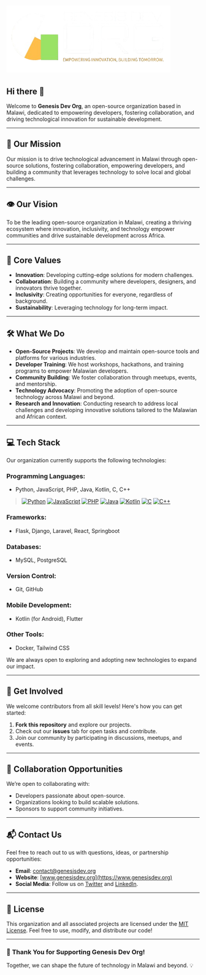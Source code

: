 # ![Genesis logo](GenesisV2.png)

## Hi there 👋
Welcome to **Genesis Dev Org**, an open-source organization based in Malawi, dedicated to empowering developers, fostering collaboration, and driving technological innovation for sustainable development.

---

## 🌟 **Our Mission**

Our mission is to drive technological advancement in Malawi through open-source solutions, fostering collaboration, empowering developers, and building a community that leverages technology to solve local and global challenges.

---

## 👁️ **Our Vision**

To be the leading open-source organization in Malawi, creating a thriving ecosystem where innovation, inclusivity, and technology empower communities and drive sustainable development across Africa.

---

## 🎯 **Core Values**

- **Innovation**: Developing cutting-edge solutions for modern challenges.
- **Collaboration**: Building a community where developers, designers, and innovators thrive together.
- **Inclusivity**: Creating opportunities for everyone, regardless of background.
- **Sustainability**: Leveraging technology for long-term impact.

---

## 🛠️ **What We Do**

- **Open-Source Projects**: We develop and maintain open-source tools and platforms for various industries.
- **Developer Training**: We host workshops, hackathons, and training programs to empower Malawian developers.
- **Community Building**: We foster collaboration through meetups, events, and mentorship.
- **Technology Advocacy**: Promoting the adoption of open-source technology across Malawi and beyond.
- **Research and Innovation**: Conducting research to address local challenges and developing innovative solutions tailored to the Malawian and African context.

---

## 💻 **Tech Stack**

Our organization currently supports the following technologies:

### **Programming Languages**:
- Python, JavaScript, PHP, Java, Kotlin, C, C++
  
 >[![Python](https://img.shields.io/badge/-Python-blue?logo=python&logoColor=white)](https://www.python.org/)
  [![JavaScript](https://img.shields.io/badge/-JavaScript-yellow?logo=javascript&logoColor=white)](https://developer.mozilla.org/en-US/docs/Web/JavaScript)
  [![PHP](https://img.shields.io/badge/-PHP-777BB4?logo=php&logoColor=white)](https://www.php.net/)
  [![Java](https://img.shields.io/badge/-Java-orange?logo=java&logoColor=white)](https://www.java.com/)
  [![Kotlin](https://img.shields.io/badge/-Kotlin-purple?logo=kotlin&logoColor=white)](https://kotlinlang.org/)
  [![C](https://img.shields.io/badge/-C-gray?logo=c&logoColor=white)](https://en.wikipedia.org/wiki/C_(programming_language))
 >[![C++](https://img.shields.io/badge/-C++-00599C?logo=c%2B%2B&logoColor=white)](https://en.wikipedia.org/wiki/C%2B%2B)
  
### **Frameworks**: 
- Flask, Django, Laravel, React, Springboot
  
### **Databases**:
- MySQL, PostgreSQL
  
### **Version Control**:
- Git, GitHub
  
### **Mobile Development**:
- Kotlin (for Android), Flutter
  
### **Other Tools**:
- Docker, Tailwind CSS

We are always open to exploring and adopting new technologies to expand our impact.

---

## 🚀 **Get Involved**

We welcome contributors from all skill levels! Here's how you can get started:

1. **Fork this repository** and explore our projects.
2. Check out our **issues** tab for open tasks and contribute.
3. Join our community by participating in discussions, meetups, and events.

---

## 🤝 **Collaboration Opportunities**

We’re open to collaborating with:
- Developers passionate about open-source.
- Organizations looking to build scalable solutions.
- Sponsors to support community initiatives.

---

## 📬 **Contact Us**

Feel free to reach out to us with questions, ideas, or partnership opportunities:

- **Email**: [contact@genesisdev.org](mailto:contact@genesisdev.org)
- **Website**: [www.genesisdev.org](https://www.genesisdev.org)
- **Social Media**: Follow us on [Twitter](https://twitter.com/genesisdevorg) and [LinkedIn](https://linkedin.com/company/genesisdevorg).

---

## 📄 **License**

This organization and all associated projects are licensed under the [MIT License](LICENSE). Feel free to use, modify, and distribute our code!

---

### 🙌 **Thank You for Supporting Genesis Dev Org!**

Together, we can shape the future of technology in Malawi and beyond. 💡

<!--

**Here are some ideas to get you started:**

🙋‍♀️ A short introduction - what is your organization all about?
🌈 Contribution guidelines - how can the community get involved?
👩‍💻 Useful resources - where can the community find your docs? Is there anything else the community should know?
🍿 Fun facts - what does your team eat for breakfast?
🧙 Remember, you can do mighty things with the power of [Markdown](https://docs.github.com/github/writing-on-github/getting-started-with-writing-and-formatting-on-github/basic-writing-and-formatting-syntax)
-->
